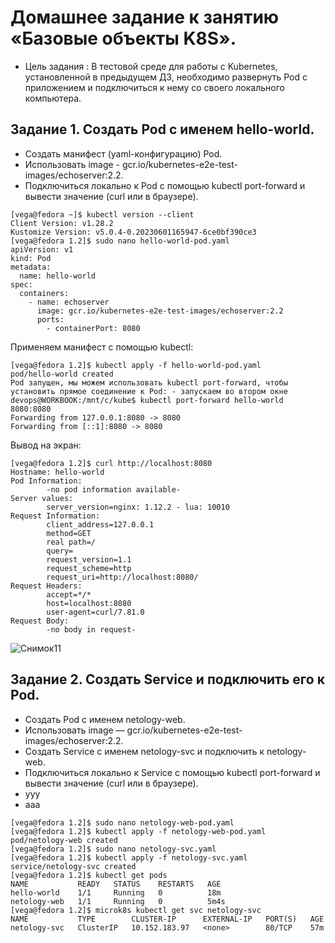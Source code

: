# Домашнее задание к занятию «Базовые объекты K8S».

- Цель задания : В тестовой среде для работы с Kubernetes, установленной в предыдущем ДЗ, необходимо развернуть Pod с приложением и подключиться к нему со своего локального компьютера.

## Задание 1. Создать Pod с именем hello-world.

- Создать манифест (yaml-конфигурацию) Pod.
- Использовать image - gcr.io/kubernetes-e2e-test-images/echoserver:2.2.
- Подключиться локально к Pod с помощью kubectl port-forward и вывести значение (curl или в браузере).
```
[vega@fedora ~]$ kubectl version --client
Client Version: v1.28.2
Kustomize Version: v5.0.4-0.20230601165947-6ce0bf390ce3
[vega@fedora 1.2]$ sudo nano hello-world-pod.yaml
apiVersion: v1
kind: Pod
metadata:
  name: hello-world
spec:
  containers:
    - name: echoserver
      image: gcr.io/kubernetes-e2e-test-images/echoserver:2.2
      ports:
        - containerPort: 8080
```

Применяем манифест с помощью kubectl:
```
[vega@fedora 1.2]$ kubectl apply -f hello-world-pod.yaml
pod/hello-world created
Pod запущен, мы можем использовать kubectl port-forward, чтобы установить прямое соединение к Pod: - запускаем во втором окне
devops@WORKBOOK:/mnt/c/kube$ kubectl port-forward hello-world 8080:8080
Forwarding from 127.0.0.1:8080 -> 8080
Forwarding from [::1]:8080 -> 8080
```

Вывод на экран:
```
[vega@fedora 1.2]$ curl http://localhost:8080
Hostname: hello-world
Pod Information:
        -no pod information available-
Server values:
        server_version=nginx: 1.12.2 - lua: 10010
Request Information:
        client_address=127.0.0.1
        method=GET
        real path=/
        query=
        request_version=1.1
        request_scheme=http
        request_uri=http://localhost:8080/
Request Headers:
        accept=*/*
        host=localhost:8080
        user-agent=curl/7.81.0
Request Body:
        -no body in request-
```

![Снимок11](https://github.com/busuek/netology/assets/101875725/c4663c68-1112-4f54-ba85-47bd4484d638)

## Задание 2. Создать Service и подключить его к Pod.

- Создать Pod с именем netology-web.
- Использовать image — gcr.io/kubernetes-e2e-test-images/echoserver:2.2.
- Создать Service с именем netology-svc и подключить к netology-web.
- Подключиться локально к Service с помощью kubectl port-forward и вывести значение (curl или в браузере).
- ууу
- ааа
```
[vega@fedora 1.2]$ sudo nano netology-web-pod.yaml 
[vega@fedora 1.2]$ kubectl apply -f netology-web-pod.yaml
pod/netology-web created
[vega@fedora 1.2]$ sudo nano netology-svc.yaml 
[vega@fedora 1.2]$ kubectl apply -f netology-svc.yaml
service/netology-svc created
[vega@fedora 1.2]$ kubectl get pods
NAME           READY   STATUS    RESTARTS   AGE
hello-world    1/1     Running   0          18m
netology-web   1/1     Running   0          5m4s
[vega@fedora 1.2]$ microk8s kubectl get svc netology-svc
NAME           TYPE        CLUSTER-IP      EXTERNAL-IP   PORT(S)   AGE
netology-svc   ClusterIP   10.152.183.97   <none>        80/TCP    57m
```
